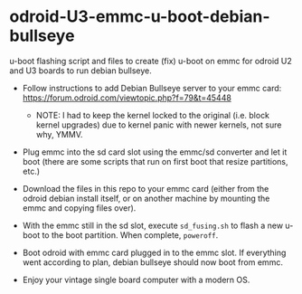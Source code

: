 # odroid-U3-emmc-u-boot-debian-bullseye
u-boot flashing script and files to create (fix) u-boot on emmc for odroid U2 and U3 boards to run debian bullseye.


* Follow instructions to add Debian Bullseye server to your emmc card: https://forum.odroid.com/viewtopic.php?f=79&t=45448
  * NOTE: I had to keep the kernel locked to the original (i.e. block kernel upgrades) due to kernel panic with newer kernels, not sure why, YMMV.

* Plug emmc into the sd card slot using the emmc/sd converter and let it boot (there are some scripts that run on first boot that resize partitions, etc.)

* Download the files in this repo to your emmc card (either from the odroid debian install itself, or on another machine by mounting the emmc and copying files over).

* With the emmc still in the sd slot, execute `sd_fusing.sh` to flash a new u-boot to the boot partition. When complete, `poweroff`.

* Boot odroid with emmc card plugged in to the emmc slot. If everything went according to plan, debian bullseye should now boot from emmc. 

* Enjoy your vintage single board computer with a modern OS.
